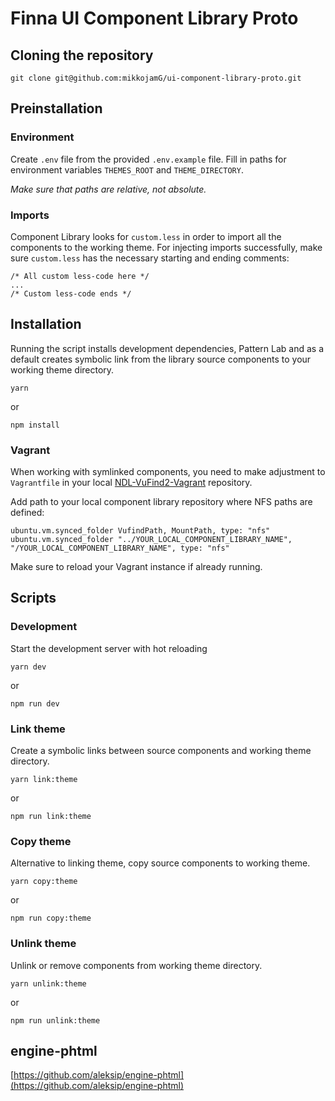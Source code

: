 # Finna UI Component Library Proto

## Cloning the repository

```
git clone git@github.com:mikkojamG/ui-component-library-proto.git
```

## Preinstallation

### Environment

Create `.env` file from the provided `.env.example` file. Fill in paths for environment variables `THEMES_ROOT` and `THEME_DIRECTORY`.

_Make sure that paths are relative, not absolute._

### Imports

Component Library looks for `custom.less` in order to import all the components to the working theme. For injecting imports successfully, make sure `custom.less` has the necessary starting and ending comments:
```
/* All custom less-code here */
...
/* Custom less-code ends */
```

## Installation

Running the script installs development dependencies, Pattern Lab and as a default creates symbolic link from the library source components to your working theme directory.

```
yarn
```

or

```
npm install
```

### Vagrant

When working with symlinked components, you need to make adjustment to `Vagrantfile` in your local [NDL-VuFind2-Vagrant](https://github.com/NatLibFi/NDL-VuFind2-Vagrant) repository.

Add path to your local component library repository where NFS paths are defined:

```
ubuntu.vm.synced_folder VufindPath, MountPath, type: "nfs"
ubuntu.vm.synced_folder "../YOUR_LOCAL_COMPONENT_LIBRARY_NAME", "/YOUR_LOCAL_COMPONENT_LIBRARY_NAME", type: "nfs"
```

Make sure to reload your Vagrant instance if already running.

## Scripts

### Development

Start the development server with hot reloading

```
yarn dev
```

or

```
npm run dev
```

### Link theme

Create a symbolic links between source components and working theme directory.

```
yarn link:theme
```

or

```
npm run link:theme
```

### Copy theme

Alternative to linking theme, copy source components to working theme.

```
yarn copy:theme
```

or

```
npm run copy:theme
```

### Unlink theme

Unlink or remove components from working theme directory.

```
yarn unlink:theme
```

or

```
npm run unlink:theme
```

## engine-phtml

[https://github.com/aleksip/engine-phtml](https://github.com/aleksip/engine-phtml)
